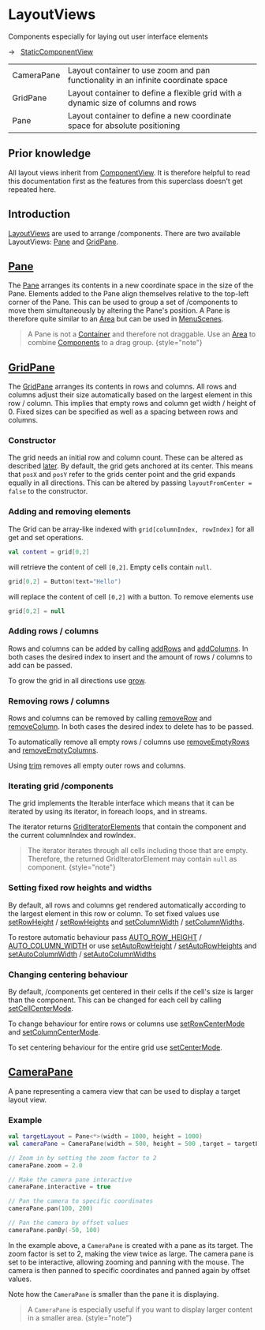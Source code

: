 [LayoutViewKDoc]: /docs/tools.aqua.bgw.components.layoutviews/-layout-view/index.html
[PaneKDoc]: /docs/tools.aqua.bgw.components.layoutviews/-pane/index.html
[MenuSceneKDoc]: /docs/tools.aqua.bgw.core/-menu-scene/index.html
[GridPaneKDoc]: /docs/tools.aqua.bgw.components.layoutviews/-grid-pane/index.html
[growKDoc]: /docs/tools.aqua.bgw.components.layoutviews/-grid-pane/grow.html
[addRowsKDoc]: /docs/tools.aqua.bgw.components.layoutviews/-grid-pane/add-rows.html
[addColumnsKDoc]: /docs/tools.aqua.bgw.components.layoutviews/-grid-pane/add-columns.html
[trimKDoc]: /docs/tools.aqua.bgw.components.layoutviews/-grid-pane/trim.html
[removeRowKDoc]: /docs/tools.aqua.bgw.components.layoutviews/-grid-pane/remove-row.html
[removeColumnKDoc]: /docs/tools.aqua.bgw.components.layoutviews/-grid-pane/remove-column.html
[removeEmptyRowsKDoc]: /docs/tools.aqua.bgw.components.layoutviews/-grid-pane/remove-empty-rows.html
[removeEmptyColumnsKDoc]: /docs/tools.aqua.bgw.components.layoutviews/-grid-pane/remove-empty-columns.html
[setRowHeightKDoc]: /docs/tools.aqua.bgw.components.layoutviews/-grid-pane/set-row-height.html
[setRowHeightsKDoc]: /docs/tools.aqua.bgw.components.layoutviews/-grid-pane/set-row-heights.html
[setColumnWidthKDoc]: /docs/tools.aqua.bgw.components.layoutviews/-grid-pane/set-column-width.html
[setColumnWidthsKDoc]: /docs/tools.aqua.bgw.components.layoutviews/-grid-pane/set-column-widths.html
[setAutoRowHeightKDoc]: /docs/tools.aqua.bgw.components.layoutviews/-grid-pane/set-auto-row-height.html
[setAutoRowHeightsKDoc]: /docs/tools.aqua.bgw.components.layoutviews/-grid-pane/set-auto-row-heights.html
[setAutoColumnWidthKDoc]: /docs/tools.aqua.bgw.components.layoutviews/-grid-pane/set-auto-column-width.html
[setAutoColumnWidthsKDoc]: /docs/tools.aqua.bgw.components.layoutviews/-grid-pane/set-auto-column-widths.html
[setCellCenterModeKDoc]: /docs/tools.aqua.bgw.components.layoutviews/-grid-pane/set-cell-center-mode.html
[setRowCenterModeKDoc]: /docs/tools.aqua.bgw.components.layoutviews/-grid-pane/set-row-center-mode.html
[setColumnCenterModeKDoc]: /docs/tools.aqua.bgw.components.layoutviews/-grid-pane/set-column-center-mode.html
[setCenterModeKDoc]: /docs/tools.aqua.bgw.components.layoutviews/-grid-pane/set-center-mode.html
[GridIteratorElementKDoc]: /docs/tools.aqua.bgw.util/-grid-iterator-element/index.html
[AUTO_ROW_HEIGHT]: /docs/tools.aqua.bgw.components.layoutviews/-grid-pane/-companion/-r-o-w_-h-e-i-g-h-t_-a-u-t-o.html
[AUTO_COLUMN_WIDTH]: /docs/tools.aqua.bgw.components.layoutviews/-grid-pane/-companion/-c-o-l-u-m-n_-w-i-d-t-h_-a-u-t-o.html
[CameraPaneKDoc]: /docs/tools.aqua.bgw.components.layoutviews/-camera-pane/index.html
[ComponentViewDoc]: /guides/components/componentview
[ContainerDoc]: /guides/container/container
[AreaDoc]: /guides/container/container#area

# LayoutViews

<tldr>
    <p><format style="bold">Components especially for laying out user interface elements</format></p>
    <p>→ &nbsp; <a href="http://">StaticComponentView</a></p>
</tldr>

<chapter title="LayoutViews" collapsible="true" default-state="expanded">
    <table style="header-column">
    <tr>
        <td width="20%">CameraPane</td>
        <td>Layout container to use zoom and pan functionality in an infinite coordinate space</td>
    </tr>
    <tr>
        <td>GridPane</td>
        <td>Layout container to define a flexible grid with a dynamic size of columns and rows</td>
    </tr>
    <tr>
        <td>Pane</td>
        <td>Layout container to define a new coordinate space for absolute positioning</td>
    </tr>
    </table>
</chapter>

## Prior knowledge

All layout views inherit from [ComponentView][ComponentViewDoc].
It is therefore helpful to read this documentation first as the features from this superclass doesn't get repeated here.

## Introduction

[LayoutViews][LayoutViewKDoc] are used to arrange /components.
There are two available LayoutViews: [Pane](#pane.) and [GridPane](#gridpane.).

## [Pane][PaneKDoc]

The [Pane][PaneKDoc] arranges its contents in a new coordinate space in the size of the Pane.
Elements added to the Pane align themselves relative to the top-left corner of the Pane.
This can be used to group a set of /components to move them simultaneously by altering the Pane's position.
A Pane is therefore quite similar to an [Area][AreaDoc] but can be used in [MenuScenes][MenuSceneKDoc].

> A Pane is not a [Container][ContainerDoc] and therefore not draggable. Use an [Area][AreaDoc] to combine [Components][ComponentViewDoc] to a drag group.
> {style="note"}

## [GridPane][GridPaneKDoc]

The [GridPane][GridPaneKDoc] arranges its contents in rows and columns.
All rows and columns adjust their size automatically based on the largest element in this row / column.
This implies that empty rows and column get width / height of 0.
Fixed sizes can be specified as well as a spacing between rows and columns.

### Constructor

The grid needs an initial row and column count.
These can be altered as described [later](#adding-rows--columns.).
By default, the grid gets anchored at its center.
This means that `posX` and `posY` refer to the grids center point and the grid expands equally in all directions.
This can be altered by passing `layoutFromCenter = false` to the constructor.

### Adding and removing elements

The Grid can be array-like indexed with `grid[columnIndex, rowIndex]` for all get and set operations.<br>

```kotlin
val content = grid[0,2]
```

will retrieve the content of cell `[0,2]`. Empty cells contain `null`.

```kotlin
grid[0,2] = Button(text="Hello")
```

will replace the content of cell `[0,2]` with a button. To remove elements use

```kotlin
grid[0,2] = null
```

### Adding rows / columns

Rows and columns can be added by calling [addRows][addRowsKDoc] and [addColumns][addColumnsKDoc].
In both cases the desired index to insert and the amount of rows / columns to add can be passed.

To grow the grid in all directions use [grow][growKDoc].

### Removing rows / columns

Rows and columns can be removed by calling [removeRow][removeRowKDoc] and [removeColumn][removeColumnKDoc].
In both cases the desired index to delete has to be passed.

To automatically remove all empty rows / columns use [removeEmptyRows][removeEmptyRowsKDoc]
and [removeEmptyColumns][removeEmptyColumnsKDoc].

Using [trim][trimKDoc] removes all empty outer rows and columns.

### Iterating grid /components

The grid implements the Iterable interface which means that it can be iterated by using its iterator, in foreach loops, and in streams.

The iterator returns [GridIteratorElements][GridIteratorElementKDoc] that contain the component and the current columnIndex and rowIndex.

> The iterator iterates through all cells including those that are empty. Therefore, the returned GridIteratorElement may contain `null` as component.
> {style="note"}

### Setting fixed row heights and widths

By default, all rows and columns get rendered automatically according to the largest element in this row or column.
To set fixed values use [setRowHeight][setRowHeightKDoc] / [setRowHeights][setRowHeightsKDoc] and
[setColumnWidth][setColumnWidthKDoc] / [setColumnWidths][setColumnWidthsKDoc].

To restore automatic behaviour pass [AUTO_ROW_HEIGHT] / [AUTO_COLUMN_WIDTH] or use
[setAutoRowHeight][setAutoRowHeightKDoc] / [setAutoRowHeights][setAutoRowHeightsKDoc] and
[setAutoColumnWidth][setAutoColumnWidthKDoc] / [setAutoColumnWidths][setAutoColumnWidthsKDoc]

### Changing centering behaviour

By default, /components get centered in their cells if the cell's size is larger than the component.
This can be changed for each cell by calling [setCellCenterMode][setCellCenterModeKDoc].

To change behaviour for entire rows or columns use [setRowCenterMode][setRowCenterModeKDoc] and [setColumnCenterMode][setColumnCenterModeKDoc].

To set centering behaviour for the entire grid use [setCenterMode][setCenterModeKDoc].

## [CameraPane][CameraPaneKDoc]

A pane representing a camera view that can be used to display a target layout view.

### Example

```kotlin
val targetLayout = Pane<*>(width = 1000, height = 1000)
val cameraPane = CameraPane(width = 500, height = 500 ,target = targetLayout)

// Zoom in by setting the zoom factor to 2
cameraPane.zoom = 2.0

// Make the camera pane interactive
cameraPane.interactive = true

// Pan the camera to specific coordinates
cameraPane.pan(100, 200)

// Pan the camera by offset values
cameraPane.panBy(-50, 100)
```

In the example above, a `CameraPane` is created with a pane as its target.
The zoom factor is set to 2, making the view twice as large.
The camera pane is set to be interactive, allowing zooming and panning with the mouse.
The camera is then panned to specific coordinates and panned again by offset values.

Note how the `CameraPane` is smaller than the pane it is displaying.

> A `CameraPane` is especially useful if you want to display larger content in a smaller area.
> {style="note"}
